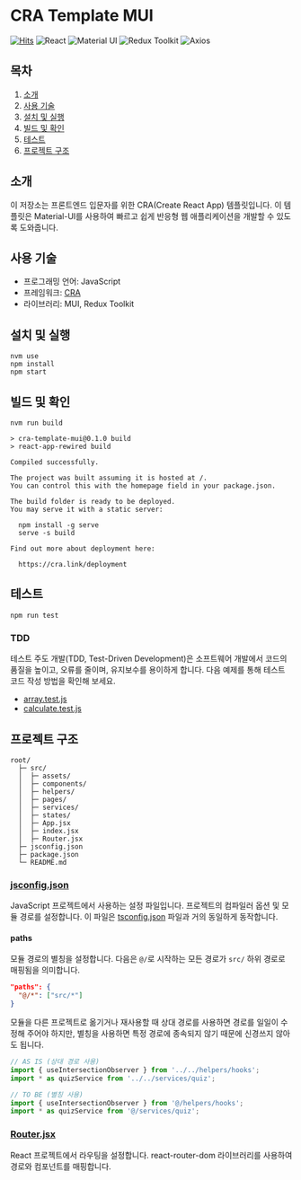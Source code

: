 # CRA Template MUI

[![Hits](https://hits.seeyoufarm.com/api/count/incr/badge.svg?url=https%3A%2F%2Fgithub.com%2Faroundus%2Fcra-template-mui&count_bg=%2379C83D&title_bg=%23555555&icon=&icon_color=%23E7E7E7&title=hits&edge_flat=false)](https://hits.seeyoufarm.com)
![React](https://img.shields.io/badge/React-20232A?logo=react&logoColor=61DAFB)
![Material UI](https://img.shields.io/badge/MUI-007FFF?logo=mui&logoColor=white)
![Redux Toolkit](https://img.shields.io/badge/Redux_Toolkit-764ABC?logo=redux&logoColor=white)
![Axios](https://img.shields.io/badge/Axios-671DDF?logo=axios&logoColor=white)

## 목차

1. [소개](#소개)
2. [사용 기술](#사용-기술)
3. [설치 및 실행](#설치-및-실행)
4. [빌드 및 확인](#빌드-및-확인)
5. [테스트](#테스트)
6. [프로젝트 구조](#프로젝트-구조)

## 소개

이 저장소는 프론트엔드 입문자를 위한 CRA(Create React App) 템플릿입니다. 이 템플릿은 Material-UI를 사용하여 빠르고 쉽게 반응형 웹 애플리케이션을 개발할 수 있도록 도와줍니다.

## 사용 기술

- 프로그래밍 언어: JavaScript
- 프레임워크: [CRA](https://create-react-app.dev)
- 라이브러리: MUI, Redux Toolkit

## 설치 및 실행

```shell
nvm use
npm install
npm start
```

## 빌드 및 확인

```shell
nvm run build

> cra-template-mui@0.1.0 build
> react-app-rewired build

Compiled successfully.

The project was built assuming it is hosted at /.
You can control this with the homepage field in your package.json.

The build folder is ready to be deployed.
You may serve it with a static server:

  npm install -g serve
  serve -s build

Find out more about deployment here:

  https://cra.link/deployment
```

## 테스트

```shell
npm run test
```

### TDD

테스트 주도 개발(TDD, Test-Driven Development)은 소프트웨어 개발에서 코드의 품질을 높이고, 오류를 줄이며, 유지보수를 용이하게 합니다. 다음 예제를 통해 테스트 코드 작성 방법을 확인해 보세요.

- [array.test.js](src/helpers/__tests__/array.test.js)
- [calculate.test.js](src/helpers/__tests__/calculate.test.js)

## 프로젝트 구조

```plaintext
root/
  ├─ src/
  │  ├─ assets/
  │  ├─ components/
  │  ├─ helpers/
  │  ├─ pages/
  │  ├─ services/
  │  ├─ states/
  │  ├─ App.jsx
  │  ├─ index.jsx
  │  ├─ Router.jsx
  ├─ jsconfig.json
  ├─ package.json
  └─ README.md
```

### [jsconfig.json](./jsconfig.json)

JavaScript 프로젝트에서 사용하는 설정 파일입니다. 프로젝트의 컴파일러 옵션 및 모듈 경로를 설정합니다. 이 파일은 [tsconfig.json](https://www.typescriptlang.org/ko/docs/handbook/tsconfig-json.html) 파일과 거의 동일하게 동작합니다.

#### paths

모듈 경로의 별칭을 설정합니다. 다음은 `@/`로 시작하는 모든 경로가 `src/` 하위 경로로 매핑됨을 의미합니다.

```json
"paths": {
  "@/*": ["src/*"]
}
```

모듈을 다른 프로젝트로 옮기거나 재사용할 때 상대 경로를 사용하면 경로를 일일이 수정해 주어야 하지만, 별칭을 사용하면 특정 경로에 종속되지 않기 때문에 신경쓰지 않아도 됩니다.

```jsx
// AS IS (상대 경로 사용)
import { useIntersectionObserver } from '../../helpers/hooks';
import * as quizService from '../../services/quiz';

// TO BE (별칭 사용)
import { useIntersectionObserver } from '@/helpers/hooks';
import * as quizService from '@/services/quiz';
```

### [Router.jsx](./src/Router.jsx)

React 프로젝트에서 라우팅을 설정합니다. react-router-dom 라이브러리를 사용하여 경로와 컴포넌트를 매핑합니다.
